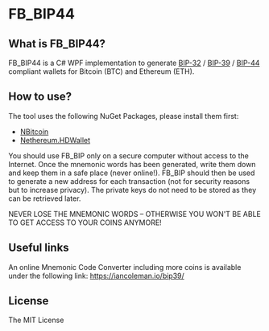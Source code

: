 # FB_BIP44

## What is FB_BIP44?
FB_BIP44 is a C# WPF implementation to generate [BIP-32](https://github.com/bitcoin/bips/blob/master/bip-0032.mediawiki) / [BIP-39](https://github.com/bitcoin/bips/blob/master/bip-0039.mediawiki) / [BIP-44](https://github.com/bitcoin/bips/blob/master/bip-0044.mediawiki) compliant wallets for Bitcoin (BTC) and Ethereum (ETH).

## How to use?
The tool uses the following NuGet Packages, please install them first:
- [NBitcoin](https://github.com/MetacoSA/NBitcoin)
- [Nethereum.HDWallet](https://github.com/Nethereum/Nethereum)

You should use FB_BIP only on a secure computer without access to the Internet. Once the mnemonic words has been generated, write them down and keep them in a safe place (never online!). FB_BIP should then be used to generate a new address for each transaction (not for security reasons but to increase privacy). The private keys do not need to be stored as they can be retrieved later.

NEVER LOSE THE MNEMONIC WORDS – OTHERWISE YOU WON'T BE ABLE TO GET ACCESS TO YOUR COINS ANYMORE!

## Useful links
An online Mnemonic Code Converter including more coins is available under the following link: https://iancoleman.io/bip39/

## License
The MIT License

